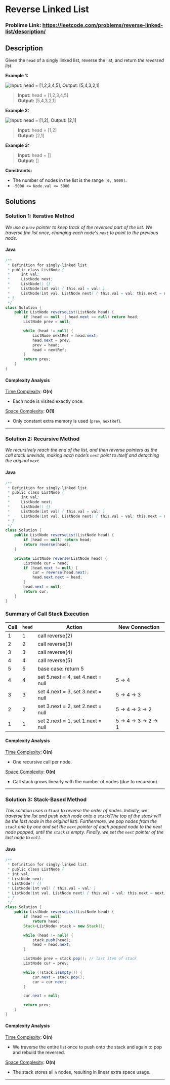 # Reverse Linked List

### Problime Link: https://leetcode.com/problems/reverse-linked-list/description/

## Description

Given the `head` of a singly linked list, reverse the list, and return _the reversed list_.

**Example 1:**

![Input: head = [1,2,3,4,5], Output: [5,4,3,2,1]](https://assets.leetcode.com/uploads/2021/02/19/rev1ex1.jpg "Input: head = [1,2,3,4,5], Output: [5,4,3,2,1]")

> **Input:** head = [1,2,3,4,5] <br> **Output:** [5,4,3,2,1]

**Example 2:**

![Input: head = [1,2], Output: [2,1]](https://assets.leetcode.com/uploads/2021/02/19/rev1ex2.jpg "Input: head = [1,2], Output: [2,1]")

> **Input:** head = [1,2] <br> **Output:** [2,1]

**Example 3:**

> **Input:** head = [] <br> **Output:** []

**Constraints:**

-   The number of nodes in the list is the range `[0, 5000]`.
-   `-5000 <= Node.val <= 5000`

## Solutions

### Solution 1: Iterative Method

_We use a `prev` pointer to keep track of the reversed part of the list. We traverse the list once, changing each node's `next` to point to the previous node._

<!-- #### Python3

```python
class Solution:
    def twoSum(self, nums: List[int], target: int) -> List[int]:
        for first in range(len(nums) - 1):
            for second in range(first + 1, len(nums)):
                if nums[first] + nums[second] == target: return [first, second]
``` -->

#### Java

```java
/**
 * Definition for singly-linked list.
 * public class ListNode {
 *     int val;
 *     ListNode next;
 *     ListNode() {}
 *     ListNode(int val) { this.val = val; }
 *     ListNode(int val, ListNode next) { this.val = val; this.next = next; }
 * }
 */
class Solution {
    public ListNode reverseList(ListNode head) {
        if (head == null || head.next == null) return head;
        ListNode prev = null;

        while (head != null) {
            ListNode nextRef = head.next;
            head.next = prev;
            prev = head;
            head = nextRef;
        }
        return prev;
    }
}
```

#### Complexity Analysis

<u>Time Complexity</u>: **O(n)**

-   Each node is visited exactly once.

<u>Space Complexity</u>: **O(1)**

-   Only constant extra memory is used (`prev`, `nextRef`).

---

### Solution 2: Recursive Method

_We recursively reach the end of the list, and then reverse pointers as the call stack unwinds, making each node’s `next` point to itself and detaching the original `next`._

<!-- #### Python3

```python
class Solution:
    def twoSum(self, nums: List[int], target: int) -> List[int]:
        for first in range(len(nums) - 1):
            for second in range(first + 1, len(nums)):
                if nums[first] + nums[second] == target: return [first, second]
``` -->

#### Java

```java
/**
 * Definition for singly-linked list.
 * public class ListNode {
 *     int val;
 *     ListNode next;
 *     ListNode() {}
 *     ListNode(int val) { this.val = val; }
 *     ListNode(int val, ListNode next) { this.val = val; this.next = next; }
 * }
 */
class Solution {
    public ListNode reverseList(ListNode head) {
        if (head == null) return head;
        return reverse(head);
    }

    private ListNode reverse(ListNode head) {
        ListNode cur = head;
        if (head.next != null) {
            cur = reverse(head.next);
            head.next.next = head;
        }
        head.next = null;
        return cur;
    }
}
```

### Summary of Call Stack Execution

| Call | `head` | Action                            | New Connection    |
| ---- | ------ | --------------------------------- | ----------------- |
| 1    | 1      | call reverse(2)                   |                   |
| 2    | 2      | call reverse(3)                   |                   |
| 3    | 3      | call reverse(4)                   |                   |
| 4    | 4      | call reverse(5)                   |                   |
| 5    | 5      | base case: return 5               |                   |
| 4    | 4      | set 5.next = 4, set 4.next = null | 5 → 4             |
| 3    | 3      | set 4.next = 3, set 3.next = null | 5 → 4 → 3         |
| 2    | 2      | set 3.next = 2, set 2.next = null | 5 → 4 → 3 → 2     |
| 1    | 1      | set 2.next = 1, set 1.next = null | 5 → 4 → 3 → 2 → 1 |

#### Complexity Analysis

<u>Time Complexity</u>: **O(n)**

-   One recursive call per node.

<u>Space Complexity</u>: **O(n)**

-   Call stack grows linearly with the number of nodes (due to recursion).

---

### Solution 3: Stack-Based Method

_This solution uses a `Stack` to reverse the order of nodes. Initially, we traverse the list and push each node onto a `stack`(The top of the stack will be the last node in the original list). Furthermore, we pop nodes from the `stack` one by one and set the `next` pointer of each popped node to the next node popped, until the `stack` is empty. Finally, we set the `next` pointer of the last node to `null`._

#### Java

```java
/**
 * Definition for singly-linked list.
 * public class ListNode {
 * int val;
 * ListNode next;
 * ListNode() {}
 * ListNode(int val) { this.val = val; }
 * ListNode(int val, ListNode next) { this.val = val; this.next = next; }
 * }
 */
class Solution {
    public ListNode reverseList(ListNode head) {
        if (head == null)
            return head;
        Stack<ListNode> stack = new Stack();

        while (head != null) {
            stack.push(head);
            head = head.next;
        }

        ListNode prev = stack.pop(); // last item of stack
        ListNode cur = prev;

        while (!stack.isEmpty()) {
            cur.next = stack.pop();
            cur = cur.next;
        }

        cur.next = null;

        return prev;
    }
}
```

#### Complexity Analysis

<u>Time Complexity</u>: **O(n)**

-   We traverse the entire list once to push onto the stack and again to pop and rebuild the reversed.

<u>Space Complexity</u>: **O(n)**

-   The stack stores all `n` nodes, resulting in linear extra space usage.

---
